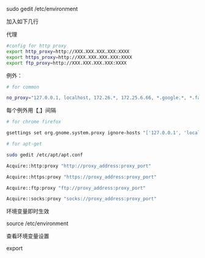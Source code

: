 sudo gedit  /etc/environment



加入如下几行

代理
```sh
#config for http proxy
export http_proxy=http://XXX.XXX.XXX.XXX:XXXX
export https_proxy=http://XXX.XXX.XXX.XXX:XXXX
export ftp_proxy=http://XXX.XXX.XXX.XXX:XXXX
```


例外：
```sh
# for common

no_proxy="127.0.0.1, localhost, 172.26.*, 172.25.6.66, *.google.*, *.facebook.com, 192.168.*, developer.android.com"
```
每个例外用【,】间隔

```sh
# for chrome firefox

gsettings set org.gnome.system.proxy ignore-hosts "['127.0.0.1', 'localhost', '172.26.*' ]"
```

```sh
# for apt-get

sudo gedit /etc/apt/apt.conf

Acquire::http:proxy "http://proxy_address:proxy_port"

Acquire::https:proxy "https://proxy_address:proxy_port"

Acquire::ftp:proxy "ftp://proxy_address:proxy_port"

Acquire::socks:proxy "socks://proxy_address:proxy_port"
```


环境变量即时生效

source /etc/environment



查看环境变量设置

export
